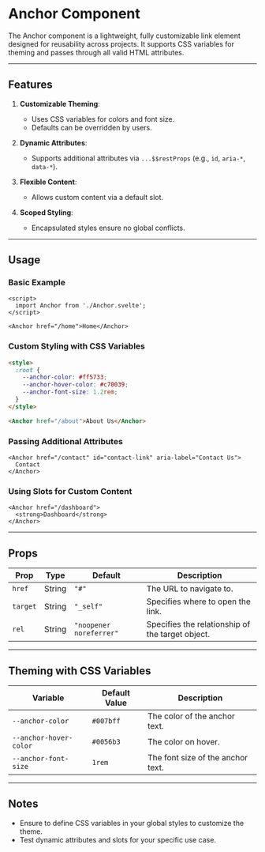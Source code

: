 # Anchor Component

The Anchor component is a lightweight, fully customizable link element designed for reusability across projects. It supports CSS variables for theming and passes through all valid HTML attributes.

---

## Features

1. **Customizable Theming**:
   - Uses CSS variables for colors and font size.
   - Defaults can be overridden by users.

2. **Dynamic Attributes**:
   - Supports additional attributes via `...$$restProps` (e.g., `id`, `aria-*`, `data-*`).

3. **Flexible Content**:
   - Allows custom content via a default slot.

4. **Scoped Styling**:
   - Encapsulated styles ensure no global conflicts.

---

## Usage

### Basic Example

```svelte
<script>
  import Anchor from './Anchor.svelte';
</script>

<Anchor href="/home">Home</Anchor>
```

### Custom Styling with CSS Variables

```html
<style>
  :root {
    --anchor-color: #ff5733;
    --anchor-hover-color: #c70039;
    --anchor-font-size: 1.2rem;
  }
</style>

<Anchor href="/about">About Us</Anchor>
```

### Passing Additional Attributes

```svelte
<Anchor href="/contact" id="contact-link" aria-label="Contact Us">
  Contact
</Anchor>
```

### Using Slots for Custom Content

```svelte
<Anchor href="/dashboard">
  <strong>Dashboard</strong>
</Anchor>
```

---

## Props

| Prop    | Type   | Default                | Description                     |
|---------|--------|------------------------|---------------------------------|
| `href`  | String | `"#"`                 | The URL to navigate to.         |
| `target`| String | `"_self"`            | Specifies where to open the link. |
| `rel`   | String | `"noopener noreferrer"` | Specifies the relationship of the target object. |

---

## Theming with CSS Variables

| Variable               | Default Value  | Description                        |
|------------------------|----------------|------------------------------------|
| `--anchor-color`       | `#007bff`      | The color of the anchor text.      |
| `--anchor-hover-color` | `#0056b3`      | The color on hover.                |
| `--anchor-font-size`   | `1rem`         | The font size of the anchor text.  |

---

## Notes

- Ensure to define CSS variables in your global styles to customize the theme.
- Test dynamic attributes and slots for your specific use case.